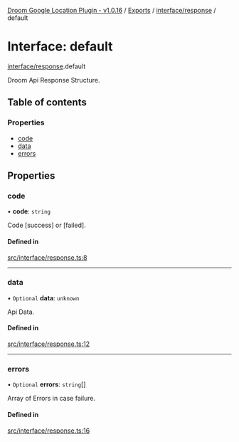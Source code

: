 [Droom Google Location Plugin - v1.0.16](../README.md) / [Exports](../modules.md) / [interface/response](../modules/interface_response.md) / default

# Interface: default

[interface/response](../modules/interface_response.md).default

Droom Api Response Structure.

## Table of contents

### Properties

- [code](interface_response.default.md#code)
- [data](interface_response.default.md#data)
- [errors](interface_response.default.md#errors)

## Properties

### code

• **code**: `string`

Code [success] or [failed].

#### Defined in

[src/interface/response.ts:8](https://github.com/hitendrarao/location/blob/3787eba/src/interface/response.ts#L8)

___

### data

• `Optional` **data**: `unknown`

Api Data.

#### Defined in

[src/interface/response.ts:12](https://github.com/hitendrarao/location/blob/3787eba/src/interface/response.ts#L12)

___

### errors

• `Optional` **errors**: `string`[]

Array of Errors in case failure.

#### Defined in

[src/interface/response.ts:16](https://github.com/hitendrarao/location/blob/3787eba/src/interface/response.ts#L16)
